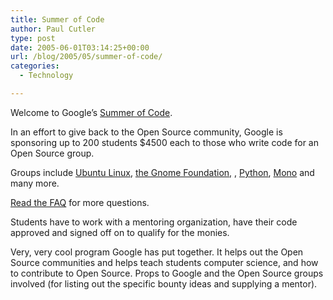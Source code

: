```yaml
---
title: Summer of Code
author: Paul Cutler
type: post
date: 2005-06-01T03:14:25+00:00
url: /blog/2005/05/summer-of-code/
categories:
  - Technology

---
```

Welcome to Google&#8217;s [Summer of Code][1].

In an effort to give back to the Open Source community, Google is sponsoring up to 200 students $4500 each to those who write code for an Open Source group.

Groups include [Ubuntu Linux][2], [the Gnome Foundation,][3] , [Python][4], [Mono][5] and many more.

[Read the FAQ][6] for more questions.

Students have to work with a mentoring organization, have their code approved and signed off on to qualify for the monies.

Very, very cool program Google has put together. It helps out the Open Source communities and helps teach students computer science, and how to contribute to Open Source. Props to Google and the Open Source groups involved (for listing out the specific bounty ideas and supplying a mentor).

 [1]: http://code.google.com/summerofcode.html
 [2]: http://udu.wiki.ubuntu.com/BreezyBounties
 [3]: http://www.gnome.org/bounties/Google.html
 [4]: http://wiki.python.org/moin/CodingProjectIdeas
 [5]: http://http://www.mono-project.com/StudentProjects
 [6]: http://code.google.com/summfaq.html